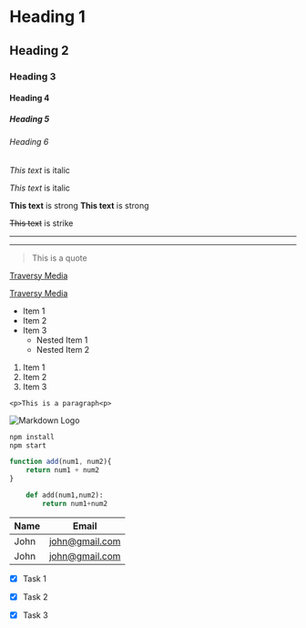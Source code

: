 <!--Headings-->
# Heading 1 
## Heading 2
### Heading 3
#### Heading 4
##### Heading 5
###### Heading 6 

<!--Italics-->
*This text* is italic 

_This text_ is italic 

<!-- Strong-->
**This text** is strong
__This text__ is strong 

<!-- Strikethrough-->
~~This text~~ is strike 

<!-- Horizontal Rule --> 

---
___

<!-- Blockquote -->
> This is a quote 
<!--Links-->
[Traversy Media](http:www.traversymedia.com)

[Traversy Media](http:www.traversymedia.com "Traversy Media")

<!--UL -->
* Item 1
* Item 2
* Item 3
    * Nested Item 1
    * Nested Item 2

<!--OL -->
1. Item 1
1. Item 2
1. Item 3

<!--Inline Code Block-->
`<p>This is a paragraph<p>`

<!--Images-->
![Markdown Logo](https://markdown-here.com/img/icon256.png)

<!--Github Markdown-->

<!--Code Blocks-->
``` bash
npm install 
npm start
```
```Javascript 
function add(num1, num2){
    return num1 + num2
}
```
```python 
    def add(num1,num2):
        return num1+num2
```

<!--Tables-->
| Name | Email |
| ---- | ----- |
| John | john@gmail.com |
| John | john@gmail.com |

<!--Task List-->
* [x] Task 1
* [x] Task 2
* [x] Task 3


